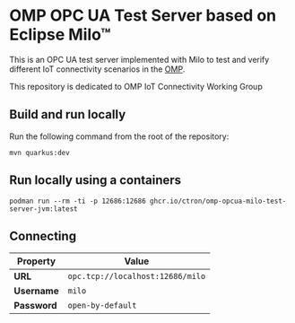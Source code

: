 # OMP OPC UA Test Server based on Eclipse&nbsp;Milo™

This is an OPC UA test server implemented with Milo to test and verify different IoT connectivity scenarios in the
[OMP](https://open-manufacturing.org/).

This repository is dedicated to OMP IoT Connectivity Working Group

## Build and run locally

Run the following command from the root of the repository:

    mvn quarkus:dev

## Run locally using a containers

    podman run --rm -ti -p 12686:12686 ghcr.io/ctron/omp-opcua-milo-test-server-jvm:latest

## Connecting

| Property | Value |
| - | - |
| **URL** | `opc.tcp://localhost:12686/milo` |
| **Username** | `milo` |
| **Password** | `open-by-default` |

